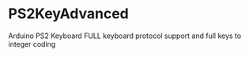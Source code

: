 # PS2KeyAdvanced
Arduino PS2 Keyboard FULL keyboard protocol support and full keys to integer coding
